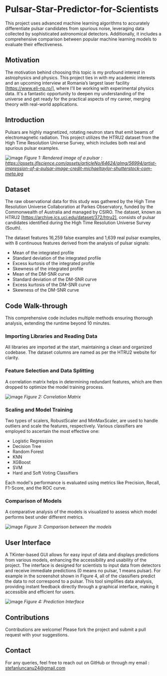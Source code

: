 # Pulsar-Star-Predictor-for-Scientists

This project uses advanced machine learning algorithms to accurately differentiate pulsar candidates from spurious noise, leveraging data collected by sophisticated astronomical detectors. Additionally, it includes a comprehensive comparison between popular machine learning models to evaluate their effectiveness.

## Motivation

The motivation behind choosing this topic is my profound interest in astrophysics and physics. This project ties in with my academic interests and an upcoming interview at Romania’s largest laser facility [https://www.eli-np.ro/], where I'll be working with experimental physics data. It's a fantastic opportunity to deepen my understanding of the universe and get ready for the practical aspects of my career, merging theory with real-world applications.

## Introduction

Pulsars are highly magnetized, rotating neutron stars that emit beams of electromagnetic radiation. This project utilizes the HTRU2 dataset from the High Time Resolution Universe Survey, which includes both real and spurious pulsar examples.

![image](https://github.com/user-attachments/assets/64e3e2c6-60f5-439c-a24c-26e5910d000a)
*Figure 1: Rendered image of a pulsar : https://assets.iflscience.com/assets/articleNo/64624/aImg/56994/artist-impression-of-a-pulsar-image-credit-michaeltaylor-shutterstock-com-meta.jpg*

## Dataset
The raw observational data for this study was gathered by the High Time Resolution Universe Collaboration at Parkes Observatory, funded by the Commonwealth of Australia and managed by CSIRO. The dataset, known as HTRU2 [https://archive.ics.uci.edu/dataset/372/htru2], consists of pulsar candidates identified during the High Time Resolution Universe Survey (South).

The dataset features 16,259 false examples and 1,639 real pulsar examples, with 8 continuous features derived from the analysis of pulsar signals:
- Mean of the integrated profile
- Standard deviation of the integrated profile
- Excess kurtosis of the integrated profile
- Skewness of the integrated profile
- Mean of the DM-SNR curve
- Standard deviation of the DM-SNR curve
- Excess kurtosis of the DM-SNR curve
- Skewness of the DM-SNR curve

## Code Walk-through

This comprehensive code includes multiple methods ensuring thorough analysis, extending the runtime beyond 10 minutes.

### Importing Libraries and Reading Data

All libraries are imported at the start, maintaining a clean and organized codebase. The dataset columns are named as per the HTRU2 website for clarity.

### Feature Selection and Data Splitting

A correlation matrix helps in determining redundant features, which are then dropped to optimize the model training process.

![image](https://github.com/user-attachments/assets/5a88b47d-7633-42b0-82d5-e84685f92a18)
*Figure 2: Correlation Matrix*

### Scaling and Model Training

Two types of scalers, RobustScaler and MinMaxScaler, are used to handle outliers and scale the features, respectively. Various classifiers are employed to ascertain the most effective one:

- Logistic Regression
- Decision Tree
- Random Forest
- KNN
- XGBoost
- SVM
- Hard and Soft Voting Classifiers

Each model's performance is evaluated using metrics like Precision, Recall, F1-Score, and the ROC curve.

### Comparison of Models

A comparative analysis of the models is visualized to assess which model performs best under different metrics.

![image](https://github.com/user-attachments/assets/da2d34d3-5e1a-428c-a9ea-1c337d322b3d)
*Figure 3: Comparison between the models*

## User Interface

A TKinter-based GUI allows for easy input of data and displays predictions from various models, enhancing the accessibility and usability of the project. The interface is designed for scientists to input data from detectors and receive immediate predictions (0 means no pulsar, 1 means pulsar). For example in the screenshot shown in Figure 4, all of the classifiers predict the data to not correspond to a pulsar. This tool simplifies data analysis, providing instant feedback directly through a graphical interface, making it accessible and efficient for users.

![image](https://github.com/user-attachments/assets/8d278e5c-22d6-4252-bf16-dbad08af8ece)
*Figure 4: Prediction Interface*

## Contributions

Contributions are welcome! Please fork the project and submit a pull request with your suggestions.

## Contact

For any queries, feel free to reach out on GitHub or through my email : stefanluncanu24@gmail.com
